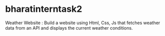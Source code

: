 # bharatinterntask2
Weather Website :
Build a website using Html, Css, Js that
fetches weather data from an API and
displays the current weather conditions.

